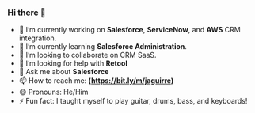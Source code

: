 ### Hi there 👋
- 🔭 I’m currently working on **Salesforce**, **ServiceNow**, and **AWS** CRM integration.
- 🌱 I’m currently learning **Salesforce Administration**.
- 👯 I’m looking to collaborate on CRM SaaS.
- 🤔 I’m looking for help with **Retool**
- 💬 Ask me about **Salesforce**
- 📫 How to reach me: **(https://bit.ly/m/jaguirre)**
- 😄 Pronouns: He/Him
- ⚡ Fun fact: I taught myself to play guitar, drums, bass, and keyboards!
